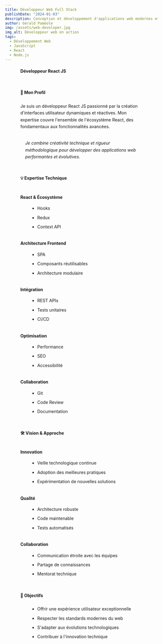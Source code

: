 ```yaml
---
title: Développeur Web Full Stack
publishDate: "2024-01-03"
description: Conception et développement d'applications web modernes et performantes.
author: Gérald Paméole
img: /assets/web-developer.jpg
img_alt: Développeur web en action
tags:
  - Développement Web
  - JavaScript
  - React
  - Node.js
---
```


<style>
.article-content {
    width: 80%;
    margin: 0 auto;
    font-family: var(--font-family-sans);
    color: var(--text-color);
    line-height: 1.6;
}

h1 {
    font-size: var(--text-2xl);
    color: var(--accent-regular);
    margin-bottom: 2rem;
}

h2 {
    font-size: var(--text-xl);
    color: var(--accent-dark);
    margin-top: 3rem;
    border-bottom: 2px solid var(--accent-regular);
    padding-bottom: 0.5rem;
}

h3 {
    font-size: var(--text-lg);
    color: var(--accent-dark);
    margin-top: 2rem;
}

p {
    margin-bottom: 1.5rem;
    font-size: var(--text-md);
}

ul {
    margin-left: 2rem;
    margin-bottom: 1.5rem;
}

li {
    margin-bottom: 0.5rem;
    font-size: var(--text-md);
}

blockquote {
    border-left: 4px solid var(--accent-regular);
    padding-left: 1rem;
    margin: 2rem 0;
    font-style: italic;
    color: var(--accent-dark);
}

@media (max-width: 768px) {
    .article-content {
        width: 95%;
    }
    
    h1 { font-size: var(--text-xl); }
    h2 { font-size: var(--text-lg); }
    h3 { font-size: var(--text-md); }
}
</style>

<div class="article-content">

# Développeur React JS

## 🎯 Mon Profil

Je suis un développeur React JS passionné par la création d'interfaces utilisateur dynamiques et réactives. Mon expertise couvre l'ensemble de l'écosystème React, des fondamentaux aux fonctionnalités avancées.

> Je combine créativité technique et rigueur méthodologique pour développer des applications web performantes et évolutives.

## 💡 Expertise Technique

### React & Écosystème

- Hooks
- Redux
- Context API

### Architecture Frontend

- SPA
- Composants réutilisables
- Architecture modulaire

### Intégration

- REST APIs
- Tests unitaires
- CI/CD

### Optimisation

- Performance
- SEO
- Accessibilité

### Collaboration

- Git
- Code Review
- Documentation

## 🛠 Vision & Approche

### Innovation

- Veille technologique continue
- Adoption des meilleures pratiques
- Expérimentation de nouvelles solutions

### Qualité

- Architecture robuste
- Code maintenable
- Tests automatisés

### Collaboration

- Communication étroite avec les équipes
- Partage de connaissances
- Mentorat technique

## 🎯 Objectifs

- Offrir une expérience utilisateur exceptionnelle
- Respecter les standards modernes du web
- S'adapter aux évolutions technologiques
- Contribuer à l'innovation technique

</div>
